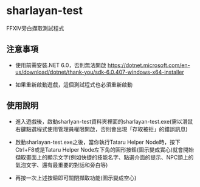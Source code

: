 # sharlayan-test
FFXIV旁白擷取測試程式

## 注意事項
- 使用前需安裝.NET 6.0，否則無法開啟
https://dotnet.microsoft.com/en-us/download/dotnet/thank-you/sdk-6.0.407-windows-x64-installer

- 如果重新啟動遊戲，這個測試程式也必須重新啟動

## 使用說明
- 進入遊戲後，啟動sharlyan-test資料夾裡面的sharlayan-test.exe(需以滑鼠右鍵點選程式使用管理員權限開啟，否則會出現「存取被拒」的錯誤訊息)

- 啟動sharlayan-test.exe之後，當你執行Tataru Helper Node時，按下Ctrl+F8或是Tataru Helper Node左下角的圓形按鈕(圖示變成實心)就會開始擷取畫面上的顯示文字(例如快捷的技能名字、點選介面的提示、NPC頭上的氣泡文字、還有最重要的對話和旁白等)

- 再按一次上述按鈕即可關閉擷取功能(圖示變成空心)